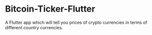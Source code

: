 # Bitcoin-Ticker-Flutter
A Flutter app which will tell you prices of crypto currencies in terms of different country currencies.
